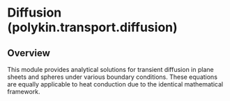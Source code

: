 # Diffusion (polykin.transport.diffusion)

## Overview

This module provides analytical solutions for transient diffusion in plane sheets and spheres
under various boundary conditions. These equations are equally applicable to heat conduction
due to the identical mathematical framework.
